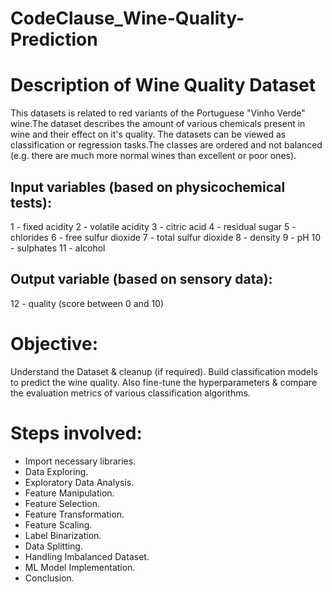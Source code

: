 # CodeClause_Wine-Quality-Prediction

# Description of Wine Quality Dataset
This datasets is related to red variants of the Portuguese "Vinho Verde" wine.The dataset describes the amount of various chemicals present in wine and their effect on it's quality. The datasets can be viewed as classification or regression tasks.The classes are ordered and not balanced (e.g. there are much more normal wines than excellent or poor ones).
## Input variables (based on physicochemical tests):
1 - fixed acidity
2 - volatile acidity
3 - citric acid
4 - residual sugar
5 - chlorides
6 - free sulfur dioxide
7 - total sulfur dioxide
8 - density
9 - pH
10 - sulphates
11 - alcohol
## Output variable (based on sensory data):
12 - quality (score between 0 and 10)

# Objective:
Understand the Dataset & cleanup (if required).
Build classification models to predict the wine quality.
Also fine-tune the hyperparameters & compare the evaluation metrics of various classification algorithms.
# Steps involved:
* Import necessary libraries.
* Data Exploring.
* Exploratory Data Analysis.
* Feature Manipulation.
* Feature Selection.
* Feature Transformation.
* Feature Scaling.
* Label Binarization.
* Data Splitting.
* Handling Imbalanced Dataset.
* ML Model Implementation.
* Conclusion.
